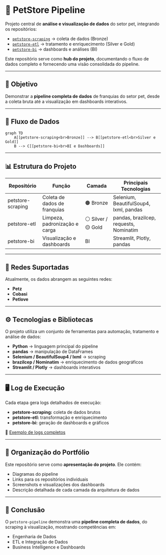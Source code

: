 # 🐾 PetStore Pipeline

Projeto central de **análise e visualização de dados** do setor pet, integrando os repositórios:

* [`petstore-scraping`](https://github.com/rafa-trindade/petstore-scraping) → coleta de dados (Bronze)
* [`petstore-etl`](https://github.com/rafa-trindade/petstore-etl) → tratamento e enriquecimento (Silver e Gold)
* [`petstore-bi`](https://github.com/rafa-trindade/petstore-bi) → dashboards e análises (BI)

Este repositório serve como **hub do projeto**, documentando o fluxo de dados completo e fornecendo uma visão consolidada do pipeline.

---

## 📌 Objetivo

Demonstrar a **pipeline completa de dados** de franquias do setor pet, desde a coleta bruta até a visualização em dashboards interativos.

---

## 🧩 Fluxo de Dados

```mermaid
graph TD
    A[[petstore-scraping<br>Bronze]] --> B[[petstore-etl<br>Silver e Gold]]
    B --> C[[petstore-bi<br>BI e Dashboards]]
```

---

## 📊 Estrutura do Projeto

| Repositório       | Função                        | Camada             | Principais Tecnologias                 |
| ----------------- | ----------------------------- | ------------------ | -------------------------------------- |
| petstore-scraping | Coleta de dados de franquias  | 🟤 Bronze          | Selenium, BeautifulSoup4, lxml, pandas |
| petstore-etl      | Limpeza, padronização e carga | ⚪ Silver / 🟡 Gold | pandas, brazilcep, requests, Nominatim |
| petstore-bi       | Visualização e dashboards     | BI                 | Streamlit, Plotly, pandas              |

---

## 🏪 Redes Suportadas

Atualmente, os dados abrangem as seguintes redes:

* **Petz**
* **Cobasi**
* **Petlove**

---

## ⚙️ Tecnologias e Bibliotecas

O projeto utiliza um conjunto de ferramentas para automação, tratamento e análise de dados:

* **Python** → linguagem principal do pipeline
* **pandas** → manipulação de DataFrames
* **Selenium / BeautifulSoup4 / lxml** → scraping
* **brazilcep / Nominatim** → enriquecimento de dados geográficos
* **Streamlit / Plotly** → dashboards interativos

---

## 🖥️ Log de Execução

Cada etapa gera logs detalhados de execução:

* **petstore-scraping:** coleta de dados brutos
* **petstore-etl:** transformação e enriquecimento
* **petstore-bi:** geração de dashboards e gráficos

🔗 [Exemplo de logs completos](https://github.com/rafa-trindade/petstore-scraping#%EF%B8%8F-log-de-execucao)

---

## 🔗 Organização do Portfólio

Este repositório serve como **apresentação do projeto**. Ele contém:

* Diagramas do pipeline
* Links para os repositórios individuais
* Screenshots e visualizações dos dashboards
* Descrição detalhada de cada camada da arquitetura de dados

---

## 📌 Conclusão

O `petstore-pipeline` demonstra uma **pipeline completa de dados**, do scraping à visualização, mostrando competências em:

* Engenharia de Dados
* ETL e Integração de Dados
* Business Intelligence e Dashboards

